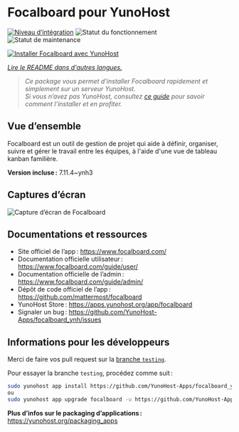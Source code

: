 <!--
Nota bene : ce README est automatiquement généré par <https://github.com/YunoHost/apps/tree/master/tools/readme_generator>
Il NE doit PAS être modifié à la main.
-->

# Focalboard pour YunoHost

[![Niveau d’intégration](https://apps.yunohost.org/badge/integration/focalboard)](https://ci-apps.yunohost.org/ci/apps/focalboard/)
![Statut du fonctionnement](https://apps.yunohost.org/badge/state/focalboard)
![Statut de maintenance](https://apps.yunohost.org/badge/maintained/focalboard)

[![Installer Focalboard avec YunoHost](https://install-app.yunohost.org/install-with-yunohost.svg)](https://install-app.yunohost.org/?app=focalboard)

*[Lire le README dans d'autres langues.](./ALL_README.md)*

> *Ce package vous permet d’installer Focalboard rapidement et simplement sur un serveur YunoHost.*  
> *Si vous n’avez pas YunoHost, consultez [ce guide](https://yunohost.org/install) pour savoir comment l’installer et en profiter.*

## Vue d’ensemble

Focalboard est un outil de gestion de projet qui aide à définir, organiser, suivre et gérer le travail entre les équipes, à l'aide d'une vue de tableau kanban familière.


**Version incluse :** 7.11.4~ynh3

## Captures d’écran

![Capture d’écran de Focalboard](./doc/screenshots/screenshot.jpg)

## Documentations et ressources

- Site officiel de l’app : <https://www.focalboard.com/>
- Documentation officielle utilisateur : <https://www.focalboard.com/guide/user/>
- Documentation officielle de l’admin : <https://www.focalboard.com/guide/admin/>
- Dépôt de code officiel de l’app : <https://github.com/mattermost/focalboard>
- YunoHost Store : <https://apps.yunohost.org/app/focalboard>
- Signaler un bug : <https://github.com/YunoHost-Apps/focalboard_ynh/issues>

## Informations pour les développeurs

Merci de faire vos pull request sur la [branche `testing`](https://github.com/YunoHost-Apps/focalboard_ynh/tree/testing).

Pour essayer la branche `testing`, procédez comme suit :

```bash
sudo yunohost app install https://github.com/YunoHost-Apps/focalboard_ynh/tree/testing --debug
ou
sudo yunohost app upgrade focalboard -u https://github.com/YunoHost-Apps/focalboard_ynh/tree/testing --debug
```

**Plus d’infos sur le packaging d’applications :** <https://yunohost.org/packaging_apps>
